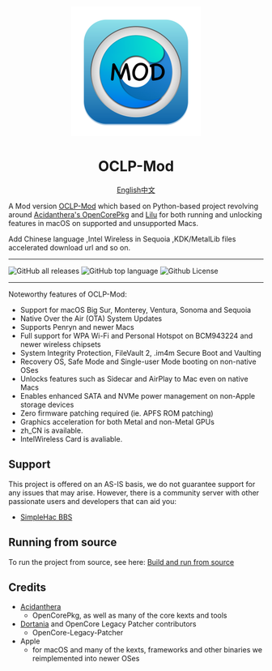 <div align="center">
             <img src="docs/images/OC-Patcher.png" alt="OpenCore Patcher Logo" width="256" />
             <h1>OCLP-Mod</h1>
  <a href="https://github.com/laobamac/OCLP-Mod/blob/main/README.md">English</a><a href="https://github.com/laobamac/OCLP-Mod/blob/main/README_CN.md">中文</a>
</div>

A Mod version [OCLP-Mod](https://github.com/laobamac/OCLP-Mod) which based on  Python-based project revolving around [Acidanthera's OpenCorePkg](https://github.com/acidanthera/OpenCorePkg) and [Lilu](https://github.com/acidanthera/Lilu) for both running and unlocking features in macOS on supported and unsupported Macs.

Add Chinese language ,Intel Wireless in Sequoia ,KDK/MetalLib files accelerated download url and so on.

----------

![GitHub all releases](https://img.shields.io/github/release/laobamac/OCLP-Mod) ![GitHub top language](https://img.shields.io/github/languages/top/laobamac/OCLP-Mod?color=4B8BBE&style=plastic) ![Github License](https://img.shields.io/github/license/laobamac/OCLP-Mod)

----------

Noteworthy features of OCLP-Mod:

* Support for macOS Big Sur, Monterey, Ventura, Sonoma and Sequoia
* Native Over the Air (OTA) System Updates
* Supports Penryn and newer Macs
* Full support for WPA Wi-Fi and Personal Hotspot on BCM943224 and newer wireless chipsets
* System Integrity Protection, FileVault 2, .im4m Secure Boot and Vaulting
* Recovery OS, Safe Mode and Single-user Mode booting on non-native OSes
* Unlocks features such as Sidecar and AirPlay to Mac even on native Macs
* Enables enhanced SATA and NVMe power management on non-Apple storage devices
* Zero firmware patching required (ie. APFS ROM patching)
* Graphics acceleration for both Metal and non-Metal GPUs
* zh_CN is available.
* IntelWireless Card is avaliable.

## Support

This project is offered on an AS-IS basis, we do not guarantee support for any issues that may arise. However, there is a community server with other passionate users and developers that can aid you:

* [SimpleHac BBS](https://www.simplehac.cn)


## Running from source

To run the project from source, see here: [Build and run from source](./SOURCE.md)

## Credits

* [Acidanthera](https://github.com/Acidanthera)
  * OpenCorePkg, as well as many of the core kexts and tools
* [Dortania](https://github.com/dortania) and OpenCore Legacy Patcher contributors
  * OpenCore-Legacy-Patcher
* Apple
  * for macOS and many of the kexts, frameworks and other binaries we reimplemented into newer OSes
